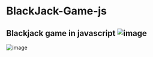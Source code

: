 # BlackJack-Game-js
Blackjack game in javascript
![image](https://user-images.githubusercontent.com/75455500/166307537-6562b2e6-f636-4fb2-b600-5729debbdd4b.png)
------------------------------------------------------------------------------------------------------------------
![image](https://user-images.githubusercontent.com/75455500/166307498-1a9c6bdc-fd5d-49f5-a811-1683bb794af1.png)
